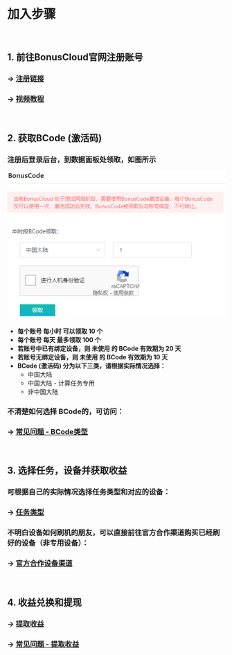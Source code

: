 # 加入步骤
<br>

## 1. 前往BonusCloud官网注册账号
### -> [注册链接](https://console.bonuscloud.work/signUp)
### -> [视频教程](https://v.qq.com/x/page/h0812vmy14j.html)
<br>

## 2. 获取BCode (激活码)
### 注册后登录后台，到数据面板处领取，如图所示  
![Image](image/step-bcode.png)  
- **每个账号 每小时 可以领取 10 个**  
- **每个账号 每天 最多领取 100 个**  
- **若账号中已有绑定设备，则 未使用 的 BCode 有效期为 20 天**  
- **若账号无绑定设备，则 未使用 的 BCode 有效期为 10 天**  
- **BCode (激活码) 分为以下三类，请根据实际情况选择：**  
  - 中国大陆  
  - 中国大陆 - 计算任务专用  
  - 非中国大陆  
### 不清楚如何选择 BCode的，可访问：
### -> [常见问题 - BCode类型](faq-bcode.md)
<br>

## 3. 选择任务，设备并获取收益
### 可根据自己的实际情况选择任务类型和对应的设备：
### -> [任务类型](task.md)
### 不明白设备如何刷机的朋友，可以直接前往官方合作渠道购买已经刷好的设备（非专用设备）：
### -> [官方合作设备渠道](store.md)
<br>

## 4. 收益兑换和提现
### ->  [提取收益](withdrawal.md)
### ->  [常见问题 - 提取收益](faq-withdrawal.md)
